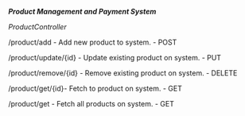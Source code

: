 ***Product Management and Payment System***

*ProductController*

/product/add - Add new product to system.                 - POST

/product/update/{id} - Update existing product on system. - PUT

/product/remove/{id} - Remove existing product on system. - DELETE

/product/get/{id}- Fetch to product on system.            - GET

/product/get - Fetch all products on system.              - GET
